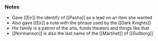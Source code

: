 ### Notes

- Gave [[Eir]] the identify of [[Pasha]] as a lead on an item she wanted
- Also gave [[Eir]] a note with the phrase used by the [[Dark Knights]]
- His family is a patron of the arts, funds theaters and things like that
- [[Normanson]] is also the last name of the [[Martinet]] of [[Gullborg]]
